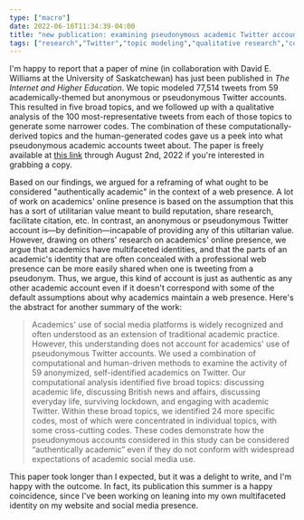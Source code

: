 ```yaml
---
type: ["macro"]
date: 2022-06-16T11:34:39-04:00
title: "new publication: examining pseudonymous academic Twitter accounts"
tags: ["research","Twitter","topic modeling","qualitative research","computational analysis","authenticity","Twitter research","context collapse","happy coincidences"]
---
```


I'm happy to report that a paper of mine (in collaboration with David E. Williams at the University of Saskatchewan) has just been published in *The Internet and Higher Education*. We topic modeled 77,514 tweets from 59 academically-themed but anonymous or pseudonymous Twitter accounts. This resulted in five broad topics, and we followed up with a qualitative analysis of the 100 most-representative tweets from each of those topics to generate some narrower codes. The combination of these computationally-derived topics and the human-generated codes gave us a peek into what pseudonymous academic accounts tweet about. The paper is freely available at [this link](https://authors.elsevier.com/c/1fEsV3vNrYrWw8) through August 2nd, 2022 if you're interested in grabbing a copy.

Based on our findings, we argued for a reframing of what ought to be considered "authentically academic" in the context of a web presence. A lot of work on academics' online presence is based on the assumption that this has a sort of utilitarian value meant to build reputation, share research, facilitate citation, etc. In contrast, an anonymous or pseudonymous Twitter account is—by definition—incapable of providing any of this utiltarian value. However, drawing on others' research on academics' online presence, we argue that academics have multifaceted identities, and that the parts of an academic's identity that are often concealed with a professional web presence can be more easily shared when one is tweeting from a pseudonym. Thus, we argue, this kind of account is just as authentic as any other academic account even if it doesn't correspond with some of the default assumptions about why academics maintain a web presence. Here's the abstract for another summary of the work:

> Academics' use of social media platforms is widely recognized and often understood as an extension of traditional academic practice. However, this understanding does not account for academics' use of pseudonymous Twitter accounts. We used a combination of computational and human-driven methods to examine the activity of 59 anonymized, self-identified academics on Twitter. Our computational analysis identified five broad topics: discussing academic life, discussing British news and affairs, discussing everyday life, surviving lockdown, and engaging with academic Twitter. Within these broad topics, we identified 24 more specific codes, most of which were concentrated in individual topics, with some cross-cutting codes. These codes demonstrate how the pseudonymous accounts considered in this study can be considered “authentically academic” even if they do not conform with widespread expectations of academic social media use.

This paper took longer than I expected, but it was a delight to write, and I'm happy with the outcome. In fact, its publication this summer is a happy coincidence, since I've been working on leaning into my own multifaceted identity on my website and social media presence.
